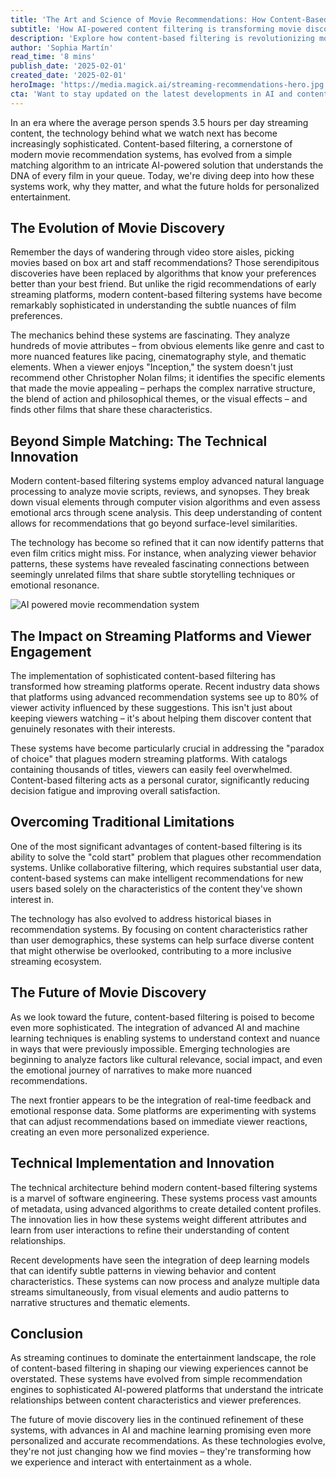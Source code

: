 ```yaml
---
title: 'The Art and Science of Movie Recommendations: How Content-Based Filtering is Revolutionizing Your Streaming Experience'
subtitle: 'How AI-powered content filtering is transforming movie discovery'
description: 'Explore how content-based filtering is revolutionizing movie recommendations, transforming from simple algorithms to sophisticated AI systems that understand the DNA of films. Learn about the technical innovations, impact on streaming platforms, and future developments in personalized entertainment discovery.'
author: 'Sophia Martín'
read_time: '8 mins'
publish_date: '2025-02-01'
created_date: '2025-02-01'
heroImage: 'https://media.magick.ai/streaming-recommendations-hero.jpg'
cta: 'Want to stay updated on the latest developments in AI and content recommendation technology? Follow us on LinkedIn at [Magick AI](https://www.linkedin.com/company/magick-ai) for regular insights into the future of entertainment technology!'
---
```


In an era where the average person spends 3.5 hours per day streaming content, the technology behind what we watch next has become increasingly sophisticated. Content-based filtering, a cornerstone of modern movie recommendation systems, has evolved from a simple matching algorithm to an intricate AI-powered solution that understands the DNA of every film in your queue. Today, we're diving deep into how these systems work, why they matter, and what the future holds for personalized entertainment.

## The Evolution of Movie Discovery

Remember the days of wandering through video store aisles, picking movies based on box art and staff recommendations? Those serendipitous discoveries have been replaced by algorithms that know your preferences better than your best friend. But unlike the rigid recommendations of early streaming platforms, modern content-based filtering systems have become remarkably sophisticated in understanding the subtle nuances of film preferences.

The mechanics behind these systems are fascinating. They analyze hundreds of movie attributes – from obvious elements like genre and cast to more nuanced features like pacing, cinematography style, and thematic elements. When a viewer enjoys "Inception," the system doesn't just recommend other Christopher Nolan films; it identifies the specific elements that made the movie appealing – perhaps the complex narrative structure, the blend of action and philosophical themes, or the visual effects – and finds other films that share these characteristics.

## Beyond Simple Matching: The Technical Innovation

Modern content-based filtering systems employ advanced natural language processing to analyze movie scripts, reviews, and synopses. They break down visual elements through computer vision algorithms and even assess emotional arcs through scene analysis. This deep understanding of content allows for recommendations that go beyond surface-level similarities.

The technology has become so refined that it can now identify patterns that even film critics might miss. For instance, when analyzing viewer behavior patterns, these systems have revealed fascinating connections between seemingly unrelated films that share subtle storytelling techniques or emotional resonance.

![AI powered movie recommendation system](https://i.magick.ai/PIXE/1738423014250_magick_img.webp)

## The Impact on Streaming Platforms and Viewer Engagement

The implementation of sophisticated content-based filtering has transformed how streaming platforms operate. Recent industry data shows that platforms using advanced recommendation systems see up to 80% of viewer activity influenced by these suggestions. This isn't just about keeping viewers watching – it's about helping them discover content that genuinely resonates with their interests.

These systems have become particularly crucial in addressing the "paradox of choice" that plagues modern streaming platforms. With catalogs containing thousands of titles, viewers can easily feel overwhelmed. Content-based filtering acts as a personal curator, significantly reducing decision fatigue and improving overall satisfaction.

## Overcoming Traditional Limitations

One of the most significant advantages of content-based filtering is its ability to solve the "cold start" problem that plagues other recommendation systems. Unlike collaborative filtering, which requires substantial user data, content-based systems can make intelligent recommendations for new users based solely on the characteristics of the content they've shown interest in.

The technology has also evolved to address historical biases in recommendation systems. By focusing on content characteristics rather than user demographics, these systems can help surface diverse content that might otherwise be overlooked, contributing to a more inclusive streaming ecosystem.

## The Future of Movie Discovery

As we look toward the future, content-based filtering is poised to become even more sophisticated. The integration of advanced AI and machine learning techniques is enabling systems to understand context and nuance in ways that were previously impossible. Emerging technologies are beginning to analyze factors like cultural relevance, social impact, and even the emotional journey of narratives to make more nuanced recommendations.

The next frontier appears to be the integration of real-time feedback and emotional response data. Some platforms are experimenting with systems that can adjust recommendations based on immediate viewer reactions, creating an even more personalized experience.

## Technical Implementation and Innovation

The technical architecture behind modern content-based filtering systems is a marvel of software engineering. These systems process vast amounts of metadata, using advanced algorithms to create detailed content profiles. The innovation lies in how these systems weight different attributes and learn from user interactions to refine their understanding of content relationships.

Recent developments have seen the integration of deep learning models that can identify subtle patterns in viewing behavior and content characteristics. These systems can now process and analyze multiple data streams simultaneously, from visual elements and audio patterns to narrative structures and thematic elements.

## Conclusion

As streaming continues to dominate the entertainment landscape, the role of content-based filtering in shaping our viewing experiences cannot be overstated. These systems have evolved from simple recommendation engines to sophisticated AI-powered platforms that understand the intricate relationships between content characteristics and viewer preferences.

The future of movie discovery lies in the continued refinement of these systems, with advances in AI and machine learning promising even more personalized and accurate recommendations. As these technologies evolve, they're not just changing how we find movies – they're transforming how we experience and interact with entertainment as a whole.